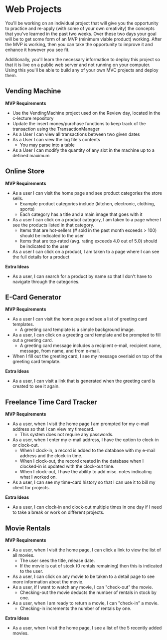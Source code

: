 # Web Projects

You'll be working on an individual project that will give you the opportunity to practice and re-apply (with some of your own creativity) the concepts that you've learned in the past two weeks. Over these two days your goal will be to get some form of an MVP (minimum viable product) working. After the MVP is working, then you can take the opportunity to improve it and enhance it however you see fit.

Additionally, you'll learn the necessary information to deploy this project so that it is live on a public web server and not running on your computer. Using this you'll be able to build any of your own MVC projects and deploy them.

## Vending Machine

**MVP Requirements**
* Use the VendingMachine project used on the Review day, located in the c-lecture repository
* Update the insert money/purchase functions to keep track of the transaction using the TransactionManager
* As a User I can view all transactions between two given dates
* As a User I can view the log file's contents
    * You may parse into a table
* As a User I can modify the quantity of any slot in the machine up to a defined maximum
    


## Online Store

**MVP Requirements**

* As a user I can visit the home page and see product categories the store sells.
    * Example product categories include (kitchen, electronic, clothing, sports)
    * Each category has a title and a main image that goes with it
* As a user I can click on a product category, I am taken to a page where I see the products listed in that category.
    * Items that are hot-sellers (# sold in the past month exceeds > 100) should be indicated to the user
    * Items that are top-rated (avg. rating exceeds 4.0 out of 5.0) should be indicated to the user
* As a user I can click on a product, I am taken to a page where I can see the full details for a product

**Extra Ideas**

* As a user, I can search for a product by name so that I don't have to navigate through the categories.

## E-Card Generator

**MVP Requirements**

* As a user I can visit the home page and see a list of greeting card templates.
    * A greeting card template is a simple background image.
* As a user, I can click on a greeting card template and be prompted to fill out a greeting card.
    * A greeting card message includes a recipient e-mail, recipient name, message, from name, and from e-mail.    
* When I fill out the greeting card, I see my message overlaid on top of the greeting card template.

**Extra Ideas**

* As a user, I can visit a link that is generated when the greeting card is created to see it again.

## Freelance Time Card Tracker

**MVP Requirements**

* As a user, when I visit the home page I am prompted for my e-mail address so that I can view my timecard.
    * This system does not require any passwords.
* As a user, when I enter my e-mail address, I have the option to clock-in or clock-out.
    * When I clock-in, a record is added to the database with my e-mail address and the clock-in time.
    * When I clock-out, the record created in the database when I clocked-in is updated with the clock-out time.
    * When I clock-out, I have the ability to add misc. notes indicating what I worked on.
* As a user, I can see my time-card history so that I can use it to bill my client for projects.    

**Extra Ideas**

* As a user, I can clock-in and clock-out multiple times in one day if I need to take a break or work on different projects.

## Movie Rentals

**MVP Requirements**

* As a user, when I visit the home page, I can click a link to view the list of all movies.
    * The user sees the title, release date.
    * If the movie is out of stock (0 rentals remaining) then this is indicated to the user.
* As a user, I can click on any movie to be taken to a detail page to see more information about the movie.
* As a user, if I want to watch any movie, I can "check-out" the movie.
    * Checking-out the movie deducts the number of rentals in stock by one.
* As a user, when I am ready to return a movie, I can "check-in" a movie.
    * Checking-in increments the number of rentals by one.

**Extra Ideas**

* As a user, when I visit the home page, I see a list of the 5 recently added movies.